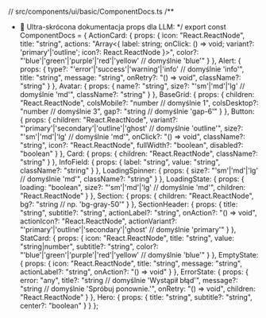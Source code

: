 // src/components/ui/basic/ComponentDocs.ts
/**
 * 📄 Ultra-skrócona dokumentacja props dla LLM:
 */
export const ComponentDocs = {
  ActionCard: {
    props: {
      icon: "React.ReactNode",
      title: "string",
      actions: "Array<{ label: string; onClick: () => void; variant?: 'primary'|'outline'; icon?: React.ReactNode }>",
      color?: "'blue'|'green'|'purple'|'red'|'yellow'  // domyślnie 'blue'"
    }
  },
  Alert: {
    props: {
      type?: "'error'|'success'|'warning'|'info'  // domyślnie 'info'",
      title: "string",
      message: "string",
      onRetry?: "() => void",
      className?: "string"
    }
  },
  Avatar: {
    props: {
      name?: "string",
      size?: "'sm'|'md'|'lg'  // domyślnie 'md'",
      className?: "string"
    }
  },
  BaseGrid: {
    props: {
      children: "React.ReactNode",
      colsMobile?: "number  // domyślnie 1",
      colsDesktop?: "number  // domyślnie 3",
      gap?: "string  // domyślnie 'gap-6'"
    }
  },
  Button: {
    props: {
      children: "React.ReactNode",
      variant?: "'primary'|'secondary'|'outline'|'ghost'  // domyślnie 'outline'",
      size?: "'sm'|'md'|'lg'  // domyślnie 'md'",
      onClick?: "() => void",
      className?: "string",
      icon?: "React.ReactNode",
      fullWidth?: "boolean",
      disabled?: "boolean"
    }
  },
  Card: {
    props: {
      children: "React.ReactNode",
      className?: "string"
    }
  },
  InfoField: {
    props: {
      label: "string",
      value: "string",
      className?: "string"
    }
  },
  LoadingSpinner: {
    props: {
      size?: "'sm'|'md'|'lg'  // domyślnie 'md'",
      className?: "string"
    }
  },
  LoadingState: {
    props: {
      loading: "boolean",
      size?: "'sm'|'md'|'lg'  // domyślnie 'md'",
      children: "React.ReactNode"
    }
  },
  Section: {
    props: {
      children: "React.ReactNode",
      bg?: "string  // np. 'bg-gray-50'"
    }
  },
  SectionHeader: {
    props: {
      title: "string",
      subtitle?: "string",
      actionLabel?: "string",
      onAction?: "() => void",
      actionIcon?: "React.ReactNode",
      actionVariant?: "'primary'|'outline'|'secondary'|'ghost'  // domyślnie 'primary'"
    }
  },
  StatCard: {
    props: {
      icon: "React.ReactNode",
      title: "string",
      value: "string|number",
      subtitle?: "string",
      color?: "'blue'|'green'|'purple'|'red'|'yellow'  // domyślnie 'blue'"
    }
  },
  EmptyState: {
    props: {
      icon: "React.ReactNode",
      title: "string",
      message: "string",
      actionLabel?: "string",
      onAction?: "() => void"
    }
  },
  ErrorState: {
    props: {
      error: "any",
      title?: "string  // domyślnie 'Wystąpił błąd'",
      message?: "string  // domyślnie 'Spróbuj ponownie.'",
      onRetry: "() => void",
      children: "React.ReactNode"
    }
  },
  Hero: {
    props: {
      title: "string",
      subtitle?: "string",
      center?: "boolean"
    }
  }
};
